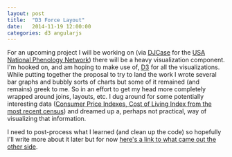 ```yaml
---
layout: post
title:  "D3 Force Layout"
date:   2014-11-19 12:00:00
categories: d3 angularjs
---
```

For an upcoming project I will be working on (via [DJCase][djcase-site] for the [USA National Phenology Network][npn-site]) there will be a heavy visualization component.  I'm hooked on, and am hoping to make use of, [D3][d3-site] for all the visualizations.  While putting together the proposal to try to land the work I wrote several bar graphs and bubbly sorts of charts but some of it remained (and remains) greek to me.  So in an effort to get my head more completely wrapped
around joins, layouts, etc. I dug around for some potentially interesting data ([Consumer Price Indexes, Cost of Living Index from the most recent census][cpi-site]) and dreamed up a, perhaps not practical, way of visualizing that information.

I need to post-process what I learned (and clean up the code) so hopefully I'll write more about it later but for now [here's a link to what came out the other side](http://adamspe.github.io/d3_census/).

[d3-site]: http://d3js.org
[djcase-site]: http://djcase.com
[npn-site]: http://www.usanpn.org
[cpi-site]: https://www.census.gov/compendia/statab/cats/prices/consumer_price_indexes_cost_of_living_index.html